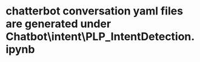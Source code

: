# chatterbot conversation yaml files are generated under Chatbot\intent\PLP_IntentDetection.ipynb


